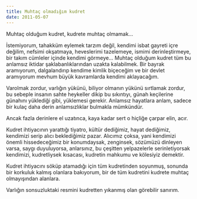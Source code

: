 ```yaml
---
title: Muhtaç olmadığım kudret
date: 2011-05-07
---
```


Muhtaç olduğum kudret, kudrete muhtaç olmamak…

İstemiyorum, tahakküm eylemek tarzım değil, kendimi isbat gayreti içre
değilim, nefsimi okşatmaya, heveslerimi tazelemeye, ismimi
derinleştirmeye, bir takım cümleler içinde kendimi görmeye… Muhtaç
olduğum kudret tüm bu anlamsız iktidar şaklabanlıklarından uzakta
kalabilmek. Bir bayrak aramıyorum, dalgalandırıp kendime kimlik
biçeceğim ve bir devlet aramıyorum mevhum büyük kavramlarda kendimi
aklayacağım.

Varolmak zordur, varlığın yükünü, biliyor olmanın yükünü sırtlamak
zordur, bu sebeple insanın sahte heykeller dikip bu sıkıntıyı, günah
keçilerine günahını yüklediği gibi, yüklemesi gerekir. Anlamsız
hayatlara anlam, sadece bir kulaç daha derin anlamsızlıklar bulmakla
mümkündür.

Ancak fazla derinlere el uzatınca, kaya kadar sert o hiçliğe çarpar
elin, acır.

Kudret ihtiyacının yarattığı tiyatro, kültür dediğimiz, hayat dediğimiz,
kendimizi serip alıcı beklediğimiz pazar. Alıcımız çoksa, yani kendimizi
önemli hissedeceğimiz bir konumdaysak, zenginsek, sözümüzü dinleyen
varsa, saygı duyuluyorsa, anlarsınız, bu çeşitten yelpazelerle
serinletiyorsak kendimizi, kudretliysek kısacası, kudretin mahkumu ve
kölesiyiz demektir.

Kudret ihtiyacını söküp atamadığı için tüm kudretinden soyunmuş, sonunda
bir korkuluk kalmış olanlara bakıyorum, bir de tüm kudretini kudrete
muhtaç olmayışından alanlara.

Varlığın sonsuzluktaki resmini kudretten yıkanmış olan görebilir
sanırım.

